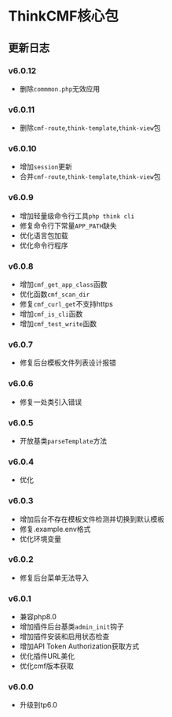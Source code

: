 # ThinkCMF核心包

## 更新日志
### v6.0.12
* 删除`commmon.php`无效应用

### v6.0.11
* 删除`cmf-route`,`think-template`,`think-view`包

### v6.0.10
* 增加`session`更新
* 合并`cmf-route`,`think-template`,`think-view`包

### v6.0.9
* 增加轻量级命令行工具`php think cli`
* 修复命令行下常量`APP_PATH`缺失
* 优化语言包加载
* 优化命令行程序

### v6.0.8
* 增加`cmf_get_app_class`函数
* 优化函数`cmf_scan_dir`
* 修复`cmf_curl_get`不支持https
* 增加`cmf_is_cli`函数
* 增加`cmf_test_write`函数

### v6.0.7
* 修复后台模板文件列表设计报错

### v6.0.6
* 修复一处类引入错误

### v6.0.5
* 开放基类`parseTemplate`方法

### v6.0.4
* 优化

### v6.0.3
* 增加后台不存在模板文件检测并切换到默认模板
* 修复.example.env格式
* 优化环境变量

### v6.0.2
* 修复后台菜单无法导入

### v6.0.1
* 兼容php8.0
* 增加插件后台基类`admin_init`钩子
* 增加插件安装和启用状态检查
* 增加API Token Authorization获取方式
* 优化插件URL美化
* 优化cmf版本获取

### v6.0.0
* 升级到tp6.0



